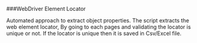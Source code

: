 ###WebDriver Element Locator


Automated approach to extract object properties. The script extracts the web element locator,
By going to each pages and validating the locator is unique or not.
If the locator is unique then it is saved in Csv/Excel file.

